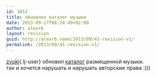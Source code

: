 ```yaml
---
id: 1852
title: обновлен каталог музыки
date: 2013-09-17T06:24:49+02:00
author: alexrb
layout: revision
guid: http://alexrb.name/2013/09/41-revision-v1/
permalink: /2013/09/41-revision-v1/
---
```

[zvuki](http://zvuki.livejournal.com/){.lj-user} обновил [каталог](http://www.skliarevsky.net/music/cat/) размещенной музыки.  
так и хочется нарушать и нарушать авторские права :)))